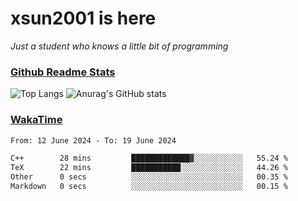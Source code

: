 # xsun2001 is here

*Just a student who knows a little bit of programming*

### [Github Readme Stats](https://github.com/anuraghazra/github-readme-stats)

![Top Langs](https://github-readme-stats.vercel.app/api/top-langs/?username=xsun2001&layout=compact&theme=radical) ![Anurag's GitHub stats](https://github-readme-stats.vercel.app/api?username=xsun2001&show_icons=true&theme=radical)

### [WakaTime](https://wakatime.com)

<!--START_SECTION:waka-->

```txt
From: 12 June 2024 - To: 19 June 2024

C++        28 mins         █████████████▓░░░░░░░░░░░   55.24 %
TeX        22 mins         ███████████░░░░░░░░░░░░░░   44.26 %
Other      0 secs          ░░░░░░░░░░░░░░░░░░░░░░░░░   00.35 %
Markdown   0 secs          ░░░░░░░░░░░░░░░░░░░░░░░░░   00.15 %
```

<!--END_SECTION:waka-->
